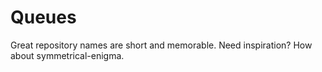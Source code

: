 # Queues
Great repository names are short and memorable. Need inspiration? How about symmetrical-enigma.
